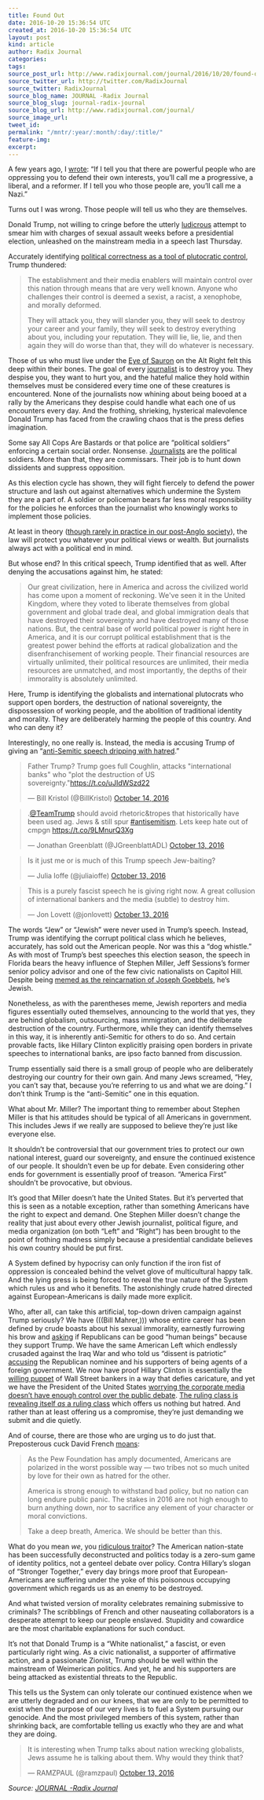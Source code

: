```yaml
---
title: Found Out
date: 2016-10-20 15:36:54 UTC
created_at: 2016-10-20 15:36:54 UTC
layout: post
kind: article
author: Radix Journal
categories: 
tags: 
source_post_url: http://www.radixjournal.com/journal/2016/10/20/found-out
source_twitter_url: http://twitter.com/RadixJournal
source_twitter: RadixJournal
source_blog_name: JOURNAL -Radix Journal
source_blog_slug: journal-radix-journal
source_blog_url: http://www.radixjournal.com/journal/
source_image_url: 
tweet_id: 
permalink: "/mntr/:year/:month/:day/:title/"
feature-img: 
excerpt: 
---
```

<p>A few years ago, I <a href="http://www.counter-currents.com/2014/03/the-american-dream-vs-the-american-nation/">wrote</a>: “If I tell you that there are powerful people who are oppressing you to defend their own interests, you’ll call me a progressive, a liberal, and a reformer. If I tell you who those people are, you’ll call me a Nazi.” </p>
<p>Turns out I was wrong. Those people will tell us who they are themselves.</p>
<p>Donald Trump, not willing to cringe before the utterly <a href="http://www.radixjournal.com/journal/2016/10/12/weaponized-morality">ludicrous</a> attempt to smear him with charges of sexual assault weeks before a presidential election, unleashed on the mainstream media in a speech last Thursday. </p>
<p>Accurately identifying <a href="http://www.vdare.com/kirkpatrick/for-hillary-and-the-gop-establishment-pc-really-means-plutocratic-control">political correctness as a tool of plutocratic control</a>, Trump thundered:</p>
<blockquote>
<p>The establishment and their media enablers will maintain control over this nation through means that are very well known. Anyone who challenges their control is deemed a sexist, a racist, a xenophobe, and morally deformed.</p>
<p>They will attack you, they will slander you, they will seek to destroy your career and your family, they will seek to destroy everything about you, including your reputation. They will lie, lie, lie, and then again they will do worse than that, they will do whatever is necessary. </p>
</blockquote>
<p>Those of us who must live under the <a href="http://www.vdare.com/articles/jared-taylor-the-splc-wants-to-starve-my-family-among-others">Eye of Sauron</a> on the Alt Right felt this deep within their bones. The goal of every <a href="http://www.counter-currents.com/2014/11/who-is-responsible-for-ferguson/">journalist</a> is to destroy you. They despise you, they want to hurt you, and the hateful malice they hold within themselves must be considered every time one of these creatures is encountered. None of the journalists now whining about being booed at a rally by the Americans they despise could handle what each one of us encounters every day. And the frothing, shrieking, hysterical malevolence Donald Trump has faced from the crawling chaos that is the press defies imagination.</p>
<p>Some say All Cops Are Bastards or that police are “political soldiers” enforcing a certain social order. Nonsense. <a href="http://www.counter-currents.com/2014/11/who-is-responsible-for-ferguson/">Journalists</a> are the political soldiers. More than that, they are commissars. Their job is to hunt down dissidents and suppress opposition. </p>
<p>As this election cycle has shown, they will fight fiercely to defend the power structure and lash out against alternatives which undermine the System they are a part of. A soldier or policeman bears far less moral responsibility for the policies he enforces than the journalist who knowingly works to implement those policies.  </p>
<p>At least in theory (<a href="http://www.vdare.com/articles/trumpvscuckservatives">though rarely in practice in our post-Anglo society</a>), the law will protect you whatever your political views or wealth. But journalists always act with a political end in mind. </p>
<p>But whose end? In this critical speech, Trump identified that as well. After denying the accusations against him, he stated:</p>
<blockquote>
<p>Our great civilization, here in America and across the civilized world has come upon a moment of reckoning. We've seen it in the United Kingdom, where they voted to liberate themselves from global government and global trade deal, and global immigration deals that have destroyed their sovereignty and have destroyed many of those nations. But, the central base of world political power is right here in America, and it is our corrupt political establishment that is the greatest power behind the efforts at radical globalization and the disenfranchisement of working people. Their financial resources are virtually unlimited, their political resources are unlimited, their media resources are unmatched, and most importantly, the depths of their immorality is absolutely unlimited.</p>
</blockquote>
<p>Here, Trump is identifying the globalists and international plutocrats who support open borders, the destruction of national sovereignty, the dispossession of working people, and the abolition of traditional identity and morality. They are deliberately harming the people of this country. And who can deny it?</p>
<p>Interestingly, no one really is. Instead, the media is accusing Trump of giving an “<a href="http://www.rawstory.com/2016/10/trump-just-gave-an-anti-semitic-speech-dripping-with-hatred-and-the-internet-is-horrified/">anti-Semitic speech dripping with hatred</a>.”</p>
<p></p><blockquote class="twitter-tweet"><p lang="en" dir="ltr">Father Trump? Trump goes full Coughlin, attacks "international banks" who "plot the destruction of US sovereignty."<a href="https://t.co/uJIdWSzd22">https://t.co/uJIdWSzd22</a></p>— Bill Kristol (@BillKristol) <a href="https://twitter.com/BillKristol/status/786752352304893952">October 14, 2016</a></blockquote><p></p>

<blockquote class="twitter-tweet"><p lang="en" dir="ltr">.<a href="https://twitter.com/TeamTrump">@TeamTrump</a> should avoid rhetoric&amp;tropes that historically have been used ag. Jews &amp; still spur <a href="https://twitter.com/hashtag/antisemitism?src=hash">#antisemitism</a>. Lets keep hate out of cmpgn <a href="https://t.co/9LMnurQ3Xg">https://t.co/9LMnurQ3Xg</a></p>— Jonathan Greenblatt (@JGreenblattADL) <a href="https://twitter.com/JGreenblattADL/status/786672319452291074">October 13, 2016</a></blockquote>

<blockquote class="twitter-tweet"><p lang="en" dir="ltr">Is it just me or is much of this Trump speech Jew-baiting?</p>— Julia Ioffe (@juliaioffe) <a href="https://twitter.com/juliaioffe/status/786622661887537152">October 13, 2016</a></blockquote>


<p></p><blockquote class="twitter-tweet"><p lang="en" dir="ltr">This is a purely fascist speech he is giving right now. A great collusion of international bankers and the media (subtle) to destroy him.</p>— Jon Lovett (@jonlovett) <a href="https://twitter.com/jonlovett/status/786617659429224448">October 13, 2016</a></blockquote><p></p>


<p>The words “Jew” or “Jewish” were never used in Trump’s speech. Instead, Trump was identifying the corrupt political class which he believes, accurately, has sold out the American people. Nor was this a “dog whistle.” As with most of Trump’s best speeches this election season, the speech in Florida bears the heavy influence of Stephen Miller, Jeff Sessions’s former senior policy advisor and one of the few civic nationalists on Capitol Hill. Despite being <a href="https://www.youtube.com/watch?v=Qn7rCt531RY">memed as the reincarnation of Joseph Goebbels</a>, he’s Jewish. </p>
<p>Nonetheless, as with the parentheses meme, Jewish reporters and media figures essentially outed themselves, announcing to the world that yes, they are behind globalism, outsourcing, mass immigration, and the deliberate destruction of the country. Furthermore, while they can identify themselves in this way, it is inherently anti-Semitic for others to do so. And certain provable facts, like Hillary Clinton explicitly praising open borders in private speeches to international banks, are ipso facto banned from discussion. </p>
<p>Trump essentially said there is a small group of people who are deliberately destroying our country for their own gain. And many Jews screamed, “Hey, you can’t say that, because you’re referring to us and what we are doing.” I don’t think Trump is the “anti-Semitic” one in this equation. </p>
<p>What about Mr. Miller? The important thing to remember about Stephen Miller is that his attitudes should be typical of all Americans in government. This includes Jews if we really are supposed to believe they’re just like everyone else. </p>
<p>It shouldn’t be controversial that our government tries to protect our own national interest, guard our sovereignty, and ensure the continued existence of our people. It shouldn’t even be up for debate. Even considering other ends for government is essentially proof of treason. “America First” shouldn’t be provocative, but obvious.   </p>
<p>It’s good that Miller doesn’t hate the United States. But it’s perverted that this is seen as a notable exception, rather than something Americans have the right to expect and demand. One Stephen Miller doesn’t change the reality that just about every other Jewish journalist, political figure, and media organization (on both “Left” and “Right”) has been brought to the point of frothing madness simply because a presidential candidate believes his own country should be put first. </p>
<p>A System defined by hypocrisy can only function if the iron fist of oppression is concealed behind the velvet glove of multicultural happy talk. And the lying press is being forced to reveal the true nature of the System which rules us and who it benefits. The astonishingly crude hatred directed against European-Americans is daily made more explicit. </p>
<p>Who, after all, can take this artificial, top-down driven campaign against Trump seriously? We have (((Bill Mahrer,))) whose entire career has been defined by crude boasts about his sexual immorality, earnestly furrowing his brow and <a href="http://www.mediaite.com/tv/bill-maher-can-you-be-a-good-person-and-vote-for-trump/">asking</a> if Republicans can be good “human beings” because they support Trump. We have the same American Left which endlessly crusaded against the Iraq War and who told us “dissent is patriotic” <a href="http://www.towleroad.com/2016/09/keith-olbermann-trump-3/">accusing</a> the Republican nominee and his supporters of being agents of a foreign government. We now have proof Hillary Clinton is essentially the <a href="http://www.zerohedge.com/news/2016-10-15/here-are-hillary-clintons-three-speeches-goldman-sachs-which-she-was-paid-675000">willing puppet</a>  of Wall Street bankers in a way that defies caricature, and yet we have the President of the United States <a href="http://www.breitbart.com/big-journalism/2016/10/14/obama-change-wild-west-media/">worrying the corporate media doesn’t have enough control over the public debate</a>. <a href="http://www.vdare.com/articles/claremonts-codevilla-on-the-coming-revolution-americans-will-be-nostalgic-for-donald-trumps-moderation">The ruling class is revealing itself <em>as</em> a ruling class</a> which offers us nothing but hatred. And rather than at least offering us a compromise, they’re just demanding we submit and die quietly.    </p>
<p>And of course, there are those who are urging us to do just that. Preposterous cuck David French <a href="http://www.nationalreview.com/article/441089/donald-trump-hillary-clinton-american-republic-faces-bigger-threats">moans</a>:</p>
<blockquote>
<p>As the Pew Foundation has amply documented, Americans are polarized in the worst possible way — two tribes not so much united by love for their own as hatred for the other. </p>
<p>America is strong enough to withstand bad policy, but no nation can long endure public panic. The stakes in 2016 are not high enough to burn anything down, nor to sacrifice any element of your character or moral convictions. </p>
<p>Take a deep breath, America. We should be better than this.</p>
</blockquote>
<p>What do you mean <em>we</em>, you <a href="http://www.radixjournal.com/blog/2016/6/2/french-kissof-death">ridiculous traitor</a>? The American nation-state has been successfully deconstructed and politics today is a zero-sum game of identity politics, not a genteel debate over policy. Contra Hillary’s slogan of “Stronger Together,” every day brings more proof that European-Americans are suffering under the yoke of this poisonous occupying government which regards us as an enemy to be destroyed. </p>
<p>And what twisted version of morality celebrates remaining submissive to criminals? The scribblings of French and other nauseating collaborators is a desperate attempt to keep our people enslaved. Stupidity and cowardice are the most charitable explanations for such conduct. </p>
<p>It’s not that Donald Trump is a “White nationalist,” a fascist, or even particularly right wing. As a civic nationalist, a supporter of affirmative action, and a passionate Zionist, Trump should be well within the mainstream of Weimerican politics. And yet, he and his supporters are being attacked as existential threats to the Republic. </p>
<p>This tells us the System can only tolerate our continued existence when we are utterly degraded and on our knees, that we are only to be permitted to exist when the purpose of our very lives is to fuel a System pursuing our genocide. And the most privileged members of this system, rather than shrinking back, are comfortable telling us exactly who they are and what they are doing. </p>
<p></p><blockquote class="twitter-tweet"><p lang="en" dir="ltr">It is interesting when Trump talks about nation wrecking globalists, Jews assume he is talking about them. Why would they think that?</p>— RAMZPAUL (@ramzpaul) <a href="https://twitter.com/ramzpaul/status/786655866615369728">October 13, 2016</a></blockquote><p></p><div class="">
    <i>Source: <a href="http://www.radixjournal.com/journal/">JOURNAL -Radix Journal</a></i>
</div>

